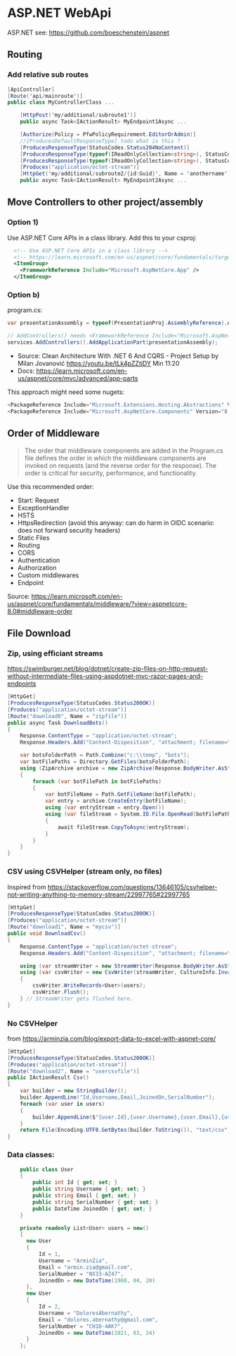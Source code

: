 # ASP.NET WebApi

ASP.NET see: <https://github.com/boeschenstein/aspnet>

## Routing

### Add relative sub routes

```cs
[ApiController]
[Route('api/mainroute')]
public class MyControllerClass ...

    [HttpPost('my/additional/subroute1')]
    public async Task<IActionResult> MyEndpoint1Async ...

    [Authorize(Policy = PfwPolicyRequirement.EditorOrAdmin)]
    //[ProducesDefaultResponseType] todo what is this ?
    [ProducesResponseType(StatusCodes.Status204NoContent)]
    [ProducesResponseType(typeof(IReadOnlyCollection<string>), StatusCodes.Status400BadRequest)]
    [ProducesResponseType(typeof(IReadOnlyCollection<string>), StatusCodes.Status404NotFound)]
    [Produces("application/octet-stream")]
    [HttpGet('my/additional/subroute2/{id:Guid}', Name = 'anothername')]
    public async Task<IActionResult> MyEndpoint2Async ...
```

## Move Controllers to other project/assembly

### Option 1)

Use ASP.NET Core APIs in a class library. Add this to your csproj:

```xml
  <!-- Use ASP.NET Core APIs in a class library -->
  <!-- https://learn.microsoft.com/en-us/aspnet/core/fundamentals/target-aspnetcore -->
  <ItemGroup>
    <FrameworkReference Include="Microsoft.AspNetCore.App" />
  </ItemGroup>
```

### Option b)

program.cs:

```cs
var presentationAssembly = typeof(PresentationProj.AssemblyReference).Assembly;

// AddControllers() needs <FrameworkReference Include="Microsoft.AspNetCore.App" />
services.AddControllers().AddApplicationPart(presentationAssembly);
```

- Source: Clean Architecture With .NET 6 And CQRS - Project Setup by Milan Jovanović <https://youtu.be/tLk4pZZtiDY> Min 11:20
- Docs: <https://learn.microsoft.com/en-us/aspnet/core/mvc/advanced/app-parts>

This approach might need some nugets:

```cs
<PackageReference Include="Microsoft.Extensions.Hosting.Abstractions" Version="8.0.0" />
<PackageReference Include="Microsoft.AspNetCore.Components" Version="8.0.5" />
```

## Order of Middleware

> The order that middleware components are added in the Program.cs file defines the order in which the middleware components are invoked on requests (and the reverse order for the response).
> The order is critical for security, performance, and functionality.

Use this recommended order:

- Start: Request
- ExceptionHandler
- HSTS
- HttpsRedirection (avoid this anyway: can do harm in OIDC scenario: does not forward security headers)
- Static Files
- Routing
- CORS
- Authentication
- Authorization
- Custom middlewares
- Endpoint

Source: <https://learn.microsoft.com/en-us/aspnet/core/fundamentals/middleware/?view=aspnetcore-8.0#middleware-order>

## File Download

### Zip, using efficiant streams

<https://swimburger.net/blog/dotnet/create-zip-files-on-http-request-without-intermediate-files-using-aspdotnet-mvc-razor-pages-and-endpoints>

```cs
[HttpGet]
[ProducesResponseType(StatusCodes.Status200OK)]
[Produces("application/octet-stream")]
[Route("download0", Name = "zipfile")]
public async Task DownloadBots()
{
    Response.ContentType = "application/octet-stream";
    Response.Headers.Add("Content-Disposition", "attachment; filename=\"Bots.zip\"");

    var botsFolderPath = Path.Combine("c:\\temp", "bots");
    var botFilePaths = Directory.GetFiles(botsFolderPath);
    using (ZipArchive archive = new ZipArchive(Response.BodyWriter.AsStream(), ZipArchiveMode.Create))
    {
        foreach (var botFilePath in botFilePaths)
        {
            var botFileName = Path.GetFileName(botFilePath);
            var entry = archive.CreateEntry(botFileName);
            using (var entryStream = entry.Open())
            using (var fileStream = System.IO.File.OpenRead(botFilePath))
            {
                await fileStream.CopyToAsync(entryStream);
            }
        }
    }
}
```

### CSV using CSVHelper (stream only, no files)

Inspired from <https://stackoverflow.com/questions/13646105/csvhelper-not-writing-anything-to-memory-stream/22997765#22997765>

```cs
[HttpGet]
[ProducesResponseType(StatusCodes.Status200OK)]
[Produces("application/octet-stream")]
[Route("download1", Name = "mycsv")]
public void DownloadCsv()
{
    Response.ContentType = "application/octet-stream";
    Response.Headers.Add("Content-Disposition", "attachment; filename=\"mycsv.csv\"");

    using (var streamWriter = new StreamWriter(Response.BodyWriter.AsStream()))
    using (var csvWriter = new CsvWriter(streamWriter, CultureInfo.InvariantCulture))
    {
        csvWriter.WriteRecords<User>(users);
        csvWriter.Flush();
    } // StreamWriter gets flushed here.
}
```

### No CSVHelper

from <https://arminzia.com/blog/export-data-to-excel-with-aspnet-core/>

```cs
[HttpGet]
[ProducesResponseType(StatusCodes.Status200OK)]
[Produces("application/octet-stream")]
[Route("download2", Name = "usercsvfile")]
public IActionResult Csv()
{
    var builder = new StringBuilder();
    builder.AppendLine("Id,Username,Email,JoinedOn,SerialNumber");
    foreach (var user in users)
    {
        builder.AppendLine($"{user.Id},{user.Username},{user.Email},{user.JoinedOn.ToShortDateString()},{user.SerialNumber}");
    }
    return File(Encoding.UTF8.GetBytes(builder.ToString()), "text/csv", "users.csv");
}
```

### Data classes:

```cs
    public class User
    {
        public int Id { get; set; }
        public string Username { get; set; }
        public string Email { get; set; }
        public string SerialNumber { get; set; }
        public DateTime JoinedOn { get; set; }
    }

    private readonly List<User> users = new()
    {
      new User
      {
          Id = 1,
          Username = "ArminZia",
          Email = "armin.zia@gmail.com",
          SerialNumber = "NX33-AZ47",
          JoinedOn = new DateTime(1988, 04, 20)
      },
      new User
      {
          Id = 2,
          Username = "DoloresAbernathy",
          Email = "dolores.abernathy@gmail.com",
          SerialNumber = "CH1D-4AK7",
          JoinedOn = new DateTime(2021, 03, 24)
      }
    };
```
